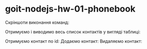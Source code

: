 # goit-nodejs-hw-01-phonebook
Скріншоти виконання команд:

Отримуємо і виводимо весь список контактів у вигляді таблиці:

Отримуємо контакт по id: 
Додаємо контакт: 
Видаляємо контакт: 